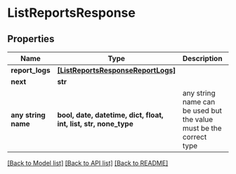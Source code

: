 # ListReportsResponse


## Properties
Name | Type | Description | Notes
------------ | ------------- | ------------- | -------------
**report_logs** | [**[ListReportsResponseReportLogs]**](ListReportsResponseReportLogs.md) |  | [optional] 
**next** | **str** |  | [optional] 
**any string name** | **bool, date, datetime, dict, float, int, list, str, none_type** | any string name can be used but the value must be the correct type | [optional]

[[Back to Model list]](../README.md#documentation-for-models) [[Back to API list]](../README.md#documentation-for-api-endpoints) [[Back to README]](../README.md)


